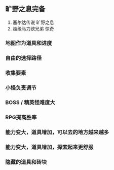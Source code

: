 ## 旷野之息完备

1. 塞尔达传说 旷野之息
1. 超级马力欧兄弟 惊奇

### 地图作为道具和进度

### 自由的选择路径

### 收集要素

### 小怪负责调节

### BOSS / 精英怪难度大

### RPG提高胜率

### 能力变大，道具增加，可以去的地方越来越多

### 能力变大，道具增加，探索起来更舒服

### 隐藏的道具和砖块